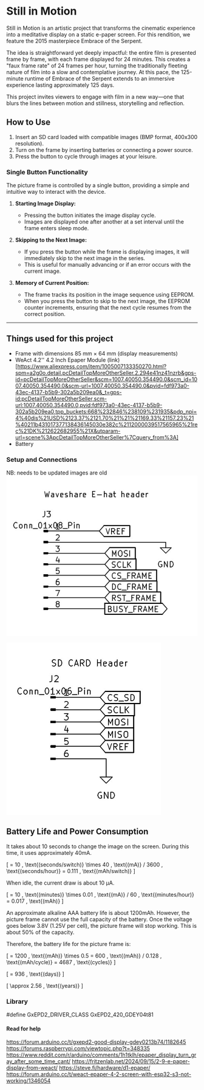 # Still in Motion

Still in Motion is an artistic project that transforms the cinematic experience into a meditative display on a static e-paper screen. For this rendition, we feature the 2015 masterpiece Embrace of the Serpent.

The idea is straightforward yet deeply impactful: the entire film is presented frame by frame, with each frame displayed for 24 minutes. This creates a "faux frame rate" of 24 frames per hour, turning the traditionally fleeting nature of film into a slow and contemplative journey. At this pace, the 125-minute runtime of Embrace of the Serpent extends to an immersive experience lasting approximately 125 days.

This project invites viewers to engage with film in a new way—one that blurs the lines between motion and stillness, storytelling and reflection.

## **How to Use**

1. Insert an SD card loaded with compatible images (BMP format, 400x300 resolution).
2. Turn on the frame by inserting batteries or connecting a power source.
3. Press the button to cycle through images at your leisure.

### **Single Button Functionality**

The picture frame is controlled by a single button, providing a simple and intuitive way to interact with the device.

1. **Starting Image Display:**
   - Pressing the button initiates the image display cycle. 
   - Images are displayed one after another at a set interval until the frame enters sleep mode.

2. **Skipping to the Next Image:**
   - If you press the button while the frame is displaying images, it will immediately skip to the next image in the series.
   - This is useful for manually advancing or if an error occurs with the current image.

3. **Memory of Current Position:**
   - The frame tracks its position in the image sequence using EEPROM. 
   - When you press the button to skip to the next image, the EEPROM counter increments, ensuring that the next cycle resumes from the correct position.

---

## Things used for this project

- Frame with dimensions 85 mm × 64 mm (display measurements) 
- WeAct 4.2'' 4.2 Inch Epaper Module (link)[https://www.aliexpress.com/item/1005007133350270.html?spm=a2g0o.detail.pcDetailTopMoreOtherSeller.2.294e41nz41nzrb&gps-id=pcDetailTopMoreOtherSeller&scm=1007.40050.354490.0&scm_id=1007.40050.354490.0&scm-url=1007.40050.354490.0&pvid=fdf973a0-43ec-4137-b5b9-302a5b209ea0&_t=gps-id:pcDetailTopMoreOtherSeller,scm-url:1007.40050.354490.0,pvid:fdf973a0-43ec-4137-b5b9-302a5b209ea0,tpp_buckets:668%232846%238109%231935&pdp_npi=4%40dis%21USD%2123.37%2121.70%21%21%21169.33%21157.23%21%40211b431017377138436145030e382c%2112000039517565965%21rec%21DK%212622682955%21X&utparam-url=scene%3ApcDetailTopMoreOtherSeller%7Cquery_from%3A]
- Battery

### Setup and Connections
NB: needs to be updated images are old
![NB: needs to be updated](img/WeAct_E-Hat_SPI.jpg)

![NB: needs to be updated](img/SD_Card-Connections.jpg)




## Battery Life and Power Consumption

It takes about 10 seconds to change the image on the screen. During this time, it uses approximately 40mA.

\[
= 10 \, \text{(seconds/switch)} \times 40 \, \text{(mA)} / 3600 \, \text{(seconds/hour)}
= 0.111 \, \text{(mAh/switch)}
\]

When idle, the current draw is about 10 µA.

\[
= 10 \, \text{(minutes)} \times 0.01 \, \text{(mA)} / 60 \, \text{(minutes/hour)}
= 0.017 \, \text{(mAh)}
\]

An approximate alkaline AAA battery life is about 1200mAh. However, the picture frame cannot use the full capacity of the battery. Once the voltage goes below 3.8V (1.25V per cell), the picture frame will stop working. This is about 50% of the capacity.

Therefore, the battery life for the picture frame is:

\[
= 1200 \, \text{(mAh)} \times 0.5
= 600 \, \text{(mAh)} / 0.128 \, \text{(mAh/cycle)}
= 4687 \, \text{(cycles)}
\]

\[
= 936 \, \text{(days)}
\]

\[
\approx 2.56 \, \text{(years)}
\]

### Library

#define GxEPD2_DRIVER_CLASS GxEPD2_420_GDEY04t81

#### Read for help

https://forum.arduino.cc/t/gxepd2-good-display-gdey0213b74/1182645
https://forums.raspberrypi.com/viewtopic.php?t=348335
https://www.reddit.com/r/arduino/comments/1h1tklh/epaper_display_turn_gray_after_some_time_cant/
https://fritzenlab.net/2024/09/15/2-9-e-paper-display-from-weact/
https://steve.fi/hardware/d1-epaper/
https://forum.arduino.cc/t/weact-epaper-4-2-screen-with-esp32-s3-not-working/1346054